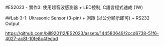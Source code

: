 #ES2023 - 實作3: 使用超音波感測器 + LED控制, C語言程式速成 (1W)

##Lab 3-1: Ultrasonic Sensor (3-pin) + 測距 (以公分顯示即可) + RS232 Output

https://github.com/bill920112/ES2023/assets/144580649/2ccd6738-51f6-4027-ac8f-10fe8c4fecbd
